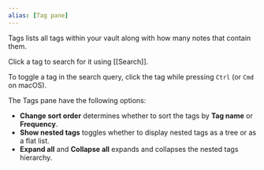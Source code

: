 ```yaml
---
alias: [Tag pane]
---
```


Tags lists all tags within your vault along with how many notes that contain them.

Click a tag to search for it using [[Search]].

To toggle a tag in the search query, click the tag while pressing `Ctrl` (or `Cmd` on macOS).

The Tags pane have the following options:

- **Change sort order** determines whether to sort the tags by **Tag name** or **Frequency**.
- **Show nested tags** toggles whether to display nested tags as a tree or as a flat list.
- **Expand all** and **Collapse all** expands and collapses the nested tags hierarchy.
